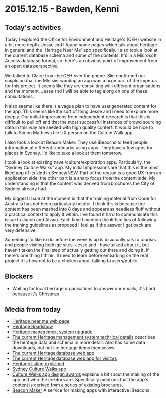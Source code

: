 # 2015.12.15 - Bawden, Kenni

## Today's activities

Today I explored the Office for Environment and Heritage's (OEH) website in a bit more depth.
Jesse and I found some pages which talk about heritage in general and the 'Heritage Near Me' app specifically.
I also took a look at the current database schema and some of the contents.
It's in a Microsoft Access database format, so there's an obvious point of improvement from an open data perspective.

We talked to Claire from the OEH over the phone.
She confirmed our suspicion that the Minister wanting an app was a huge part of the impetus for this project.
It seems like they are consulting with different organisations and the moment.
Jesse and I will be able to tag along on one of these consultations.

It also seems like there is a vague plan to have user generated content for the app.
This seems like the sort of thing Jesse and I need to explore more deeply.
Our initial impressions from independent research is that this is difficult to pull off
and that the most successful instances of crowd sourcing data in this way are seeded with high quality content.
It would be nice to talk to Simon Mathews the UX person on the Culture Walk app.

I also took a look at Beacon Maker.
They use iBeacons to feed people information at different landmarks using apps.
They have a few apps for places in Sydney.
I'd like to take a look at them tomorrow.

I took a look at existing travel/culture/exploration apps.
Particularly, the "Sydney Culture Walks" app.
My initial impressions are that this is the most liked app of its kind in Sydney/NSW.
Part of the reason is a good UX from an application side, the other part is a sharp focus from the content side.
My understanding is that the content was derived from brochures the City of Sydney already had.

My biggest issue at the moment is that the training material from Code for Australia has not been particularly helpful.
I think this is because the content has been mashed into 8 days and appears as needless fluff without a practical context to apply it within.
I've found it hard to communicate this issue to Jacob and Alvaro.
Each time I mention the difficulties of following the training guidelines as proposed I feel as if the answer I get back are very defensive.

Something I'd like to do before the week is up is to actually talk to tourists and people visiting heritage sites.
Jesse and I have talked about it, but haven't taken the final step of actually getting out there and doing it.
If there's one thing I think I'll need to learn before embarking on the real project it is how not to be a chicken about talking to users/public.

## Blockers

 * Waiting for local heritage organisations to answer our emails, it's hard because it's Christmas

## Media from today

 * [Heritage near me web page](http://www.environment.nsw.gov.au/Heritage/heritage-support.htm)
 * [Heritage Roadshow](http://www.environment.nsw.gov.au/Heritage/roadshow-incentive-program.htm)
 * [Heritage management system upgrade](http://www.environment.nsw.gov.au/Heritage/heritage-mgmt-system.htm)
 * [The current Heritage management system technical details](http://www.environment.nsw.gov.au/Heritage/listings/dbsoftware.htm) describes the heritage data and schema in more detail. Also has some data downloads, but not the heritage items themselves.
 * [The current Heritage database web app](http://www.environment.nsw.gov.au/heritageapp/heritagesearch.aspx)
 * [The current Heritage database web app for visitors](http://www.environment.nsw.gov.au/heritageapp/visit/home.aspx)
 * [Heritage listing explained](http://www.environment.nsw.gov.au/resources/heritagebranch/heritage/HeritageListing2010final.pdf)
 * [Sydney Culture Walks app](http://www.sydneyculturewalksapp.com)
 * [Culture Walks app design awards](http://sydneydesignawards.com.au/syd15/entry_details.asp?ID=14071&Category_ID=6401) explains a bit about the making of the app and who the creators are. Specifically mentions that the app's content is derived from a series of existing brochures.
 * [Beacon Maker](http://www.beaconmaker.com/city-walks) A service for making apps with interactive iBeacons.
